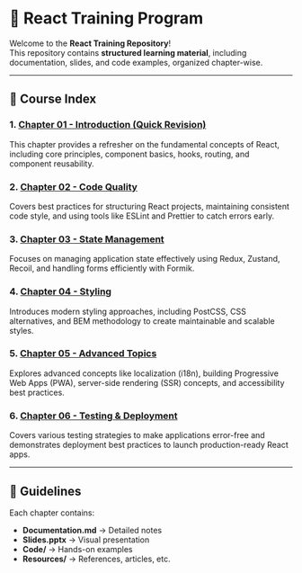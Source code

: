 # 🚀 React Training Program  

Welcome to the **React Training Repository**!  
This repository contains **structured learning material**, including documentation, slides, and code examples, organized chapter-wise.  

---

## 📑 Course Index  

### 1. [Chapter 01 - Introduction (Quick Revision)](./Chapter-01-Introduction)  
This chapter provides a refresher on the fundamental concepts of React, including core principles, component basics, hooks, routing, and component reusability.  

### 2. [Chapter 02 - Code Quality](./Chapter-02-Code_Quality)  
Covers best practices for structuring React projects, maintaining consistent code style, and using tools like ESLint and Prettier to catch errors early.  

### 3. [Chapter 03 - State Management](./Chapter-03-State_Management)  
Focuses on managing application state effectively using Redux, Zustand, Recoil, and handling forms efficiently with Formik.  

### 4. [Chapter 04 - Styling](./Chapter-04-Styling)  
Introduces modern styling approaches, including PostCSS, CSS alternatives, and BEM methodology to create maintainable and scalable styles.  

### 5. [Chapter 05 - Advanced Topics](./Chapter-05-Advanced_Topics)  
Explores advanced concepts like localization (i18n), building Progressive Web Apps (PWA), server-side rendering (SSR) concepts, and accessibility best practices.  

### 6. [Chapter 06 - Testing & Deployment](./Chapter-06-Testing_and_Deployment)  
Covers various testing strategies to make applications error-free and demonstrates deployment best practices to launch production-ready React apps.  

---

## 📌 Guidelines  
Each chapter contains:  
- **Documentation.md** → Detailed notes  
- **Slides.pptx** → Visual presentation  
- **Code/** → Hands-on examples  
- **Resources/**  → References, articles, etc. 
